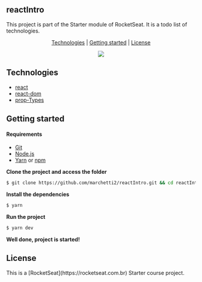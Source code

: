 <h2>reactIntro</h2>

This project is part of the Starter module of RocketSeat.
It is a todo list of technologies.

<p align="center">
 <a href="#technologies">Technologies</a> | <a href="#started">Getting started</a> | <a href="#license">License</a>
</p>

<p align="center">
  <img src="https://media.giphy.com/media/yOFC7UGsVZ7NUcNPzT/giphy.gif">
</p>

<h2 id="technologies">Technologies</h2>

- [react](https://reactjs.org)
- [react-dom](https://www.npmjs.com/package/react-dom)
- [prop-Types](https://github.com/facebook/prop-types)

<h2 id="started">Getting started</h2>

<h4>Requirements</h4>

- [Git](https://classic.yarnpkg.com/) 
- [Node.js](https://classic.yarnpkg.com/) 
- [Yarn](https://classic.yarnpkg.com/) or [npm](https://www.npmjs.com/)

**Clone the project and access the folder**
```bash
$ git clone https://github.com/marchetti2/reactIntro.git && cd reactIntro
```

**Install the dependencies**
```bash
$ yarn
```
**Run the project**
```bash
$ yarn dev
```
**Well done, project is started!**

<h2 id="license">License</h2>
This is a [RocketSeat](https://rocketseat.com.br) Starter course project.
